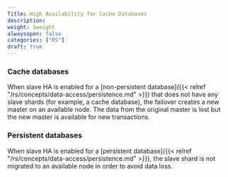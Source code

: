 ```yaml
---
Title: High Availability for Cache Databases
description:
weight: $weight
alwaysopen: false
categories: ["RS"]
draft: true
---
```

### Cache databases

When slave HA is enabled for a [non-persistent database]({{< relref "/rs/concepts/data-access/persistence.md" >}})
that does not have any slave shards (for example, a cache database),
the failover creates a new master on an available node. The data from the original master
is lost but the new master is available for new transactions.

### Persistent databases

When slave HA is enabled for a [persistent database]({{< relref "/rs/concepts/data-access/persistence.md" >}}), the slave shard is not migrated to
an available node in order to avoid data loss.